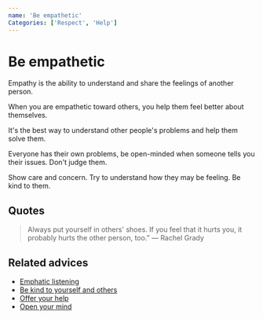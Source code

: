 ```yaml
---
name: 'Be empathetic'
Categories: ['Respect', 'Help']
---
```

# Be empathetic

Empathy is the ability to understand and share the feelings of another person.

When you are empathetic toward others, you help them feel better about themselves.

It's the best way to understand other people's problems and help them solve them.

Everyone has their own problems, be open-minded when someone tells you their issues. Don't judge them.

Show care and concern. Try to understand how they may be feeling. Be kind to them.

## Quotes

> Always put yourself in others' shoes. If you feel that it hurts you, it probably hurts the other person, too.”
> ― Rachel Grady

## Related advices

- [Emphatic listening](../Emphathic%20listening/index.md)
- [Be kind to yourself and others](../Be%20kind%20to%20yourself%20and%20others/index.md)
- [Offer your help](../Offer%20your%20help/index.md)  
- [Open your mind](../Open%20your%20mind/index.md)
